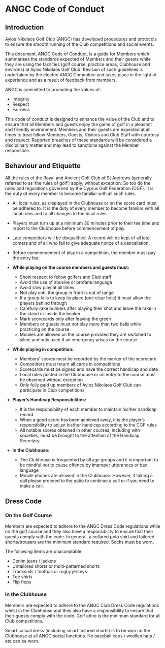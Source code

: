 ﻿# ANGC Code of Conduct

## Introduction

Ayios Nikolaos Golf Club (ANGC) has developed procedures and protocols to ensure the smooth running of the Club competitions and social events.

This document, ANGC Code of Conduct, is a guide for Members which summarises the standards expected of Members and their guests while they are using the facilities (golf course, practice areas, Clubhouse and environs) at Ayios Nikolaos Golf Club. Revision of such guidelines is undertaken by the elected ANGC Committee and takes place in the light of experience and as a result of feedback from members.

ANGC is committed to promoting the values of: 
* Integrity
* Respect
* Fairness 

This code of conduct is designed to enhance the value of the Club and to ensure that all Members and guests enjoy the game of golf in a pleasant and friendly environment. Members and their guests are expected at all times to treat fellow Members, Guests, Visitors and Club Staff with courtesy and respect. Reported breaches of these standards will be considered a disciplinary matter and may lead to sanctions against the Member responsible.

## Behaviour and Etiquette

All the rules of the Royal and Ancient Golf Club of St Andrews (generally referred to as ‘the rules of golf’) apply, without exception. So too do the rules and regulations governed by the Cyprus Golf Federation (CGF). It is the duty of every member to become familiar with all such rules. 

* All local rules, as displayed in the Clubhouse or on the score card must be adhered to. It is the duty of every member to become familiar with all local rules and to all changes to the local rules. 

* Players must turn up at a minimum 30 minutes prior to their tee time and report to the Clubhouse before commencement of play. 

* Late competitors will be disqualified. A record will be kept of all late-comers and of all who fail to give adequate notice of a cancellation. 

* Before commencement of play in a competition, the member must pay the entry fee.

* **While playing on the course members and guests must:** 
  - Show respect to fellow golfers and Club staff
  - Avoid the use of abusive or profane language
  - Avoid slow play at all times
  - Not play until the group in front is out of range
  - If a group fails to keep its place (one clear hole) it must allow the players behind through
  - Carefully rake bunkers after playing their shot and leave the rake in the stand or inside the bunker
  - Mark scorecards only after leaving the green
  - Members or guests must not play more than two balls while practicing on the course
  - Mobiles are allowed on the course provided they are switched to silent and only used if an emergency arises on the course

* **While playing in competition:**
  - Members’ scores must be recorded by the marker of the scorecard
  - Competitors must return all cards in competitions
  - Scorecards must be signed and have the correct handicap and date
  - Local rules posted in the Clubhouse or on entry to the course must be observed without exception
  - Only fully paid up members of Ayios Nikolaos Golf Club can participate in Club competitions 

* **Player’s Handicap Responsibilities:**
  - It is the responsibility of each member to maintain his/her handicap record
  - When a good score has been achieved away, it is the player’s responsibility to adjust his/her handicap according to the CGF rules
  - All notable scores obtained in other courses, including with societies, must be brought to the attention of the Handicap Secretary. 

* **In the Clubhouse:**

  - The Clubhouse is frequented by all age groups and it is important to be mindful not to cause offence by improper utterances or bad language
  - Mobile phones are allowed in the Clubhouse. However, if taking a call please proceed to the patio to continue a call or if you need to make a call. 


## Dress Code 
 
### On the Golf Course

Members are expected to adhere to the ANGC Dress Code regulations while on the golf course and they also have a responsibility to ensure that their guests comply with the code. In general, a collared polo shirt and tailored shorts/trousers are the minimum standard required. Socks must be worn.

The following items are unacceptable: 

* Denim jeans / jackets
* Untailored shorts or multi-patterned shorts
* Tracksuits / football or rugby jerseys
* Tee shirts 
* Flip flops

### In the Clubhouse

Members are expected to adhere to the ANGC Club Dress Code regulations whilst in the Clubhouse and they also have a responsibility to ensure that their guests comply with the code. Golf attire is the minimum standard for all Club competitions.

Smart casual dress (including smart tailored shorts) is to be worn in the Clubhouse at all ANGC social functions. No baseball caps / woollen hats / etc can be worn. 


